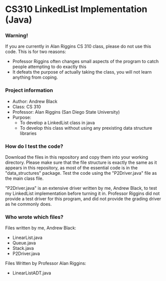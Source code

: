 # CS310 LinkedList Implementation (Java)

### Warning!
If you are currently in Alan Riggins CS 310 class, please do not use this code. This is for two reasons:
- Professor Riggins often changes small aspects of the program to catch people attempting to do exactly this
- It defeats the purpose of actually taking the class, you will not learn anything from coping. 

### Project information
- Author: Andrew Black
- Class: CS 310
- Professor: Alan Riggins (San Diego State University)
- Purpose:
    - To develop a LinkedList class in java
    - To develop this class without using any prexisting data structure libraries

### How do I test the code?
Download the files in this repository and copy them into your working directory. Please make sure that the file structure is exactly the same as it appears in this repository, as most of the essential code is in the "data_structures" package. Test the code using the "P2Driver.java" file as the main class file. 

"P2Driver.java" is an extensive driver written by me, Andrew Black, to test my LinkedList implementation before turning it in. Professor Riggins did not provide a test driver for this program, and did not provide the grading driver as he commonly does. 

### Who wrote which files?
Files written by me, Andrew Black:
- LinearList.java
- Queue.java
- Stack.java
- P2Driver.java

Files Written by Professor Alan Riggins:
- LinearListADT.java
